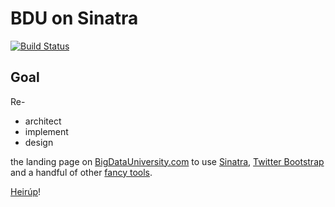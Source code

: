 # BDU on Sinatra

[![Build Status](https://api.travis-ci.org/mariusbutuc/bdu-sinatra.png)](http://travis-ci.org/mariusbutuc/bdu-sinatra)

## Goal

Re-

 - architect
 - implement
 - design

 the landing page on [BigDataUniversity.com][1] to use [Sinatra][2], [Twitter Bootstrap][3] and a handful of other [fancy tools][4].

[Heirúp][3]!

[1]: http://bigdatauniversity.com/ "BDU: Learn from industry's best"
[2]: http://www.sinatrarb.com/
[3]: http://www.sinatrarb.com/
[0]: http://dexonline.ro/definitie/heirup "Oh, this is ROmanian for..."
[4]: https://github.com/mariusbutuc/bdu-sinatra/blob/master/Gemfile
